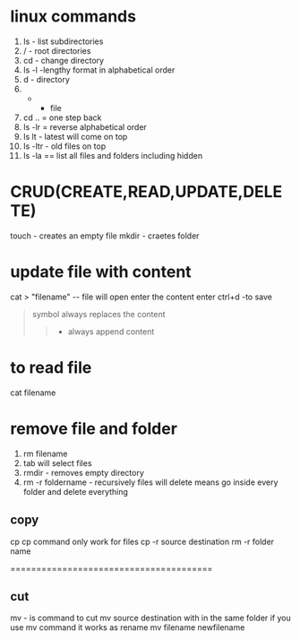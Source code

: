 # linux commands
1. ls - list subdirectories
2. / - root directories
3. cd - change directory
4. ls -l -lengthy format in alphabetical order
5. d - directory
6. - - file
7. cd .. = one step back
8. ls -lr = reverse alphabetical order
9. ls lt - latest will come on top
10. ls -ltr - old files on top
11. ls -la == list all files and folders including hidden


# CRUD(CREATE,READ,UPDATE,DELETE)
touch - creates an empty file
mkdir - craetes folder


# update file with content
cat > "filename"  -- file will open
enter the content
enter ctrl+d -to save
> symbol always replaces the content
>> - always append content
# to read file
cat filename

# remove file and folder
1. rm filename
2. tab will select files
3. rmdir - removes empty directory
4. rm -r foldername - recursively files will delete means go inside every folder and delete everything


copy
------------------------
cp <source> <destination>
cp command only work for files
cp -r source destination 
rm -r folder name

=======================================

cut
-----------------------------
mv - is command to cut
mv source destination
with in the same folder if you use mv command it works as rename
mv filename newfilename








